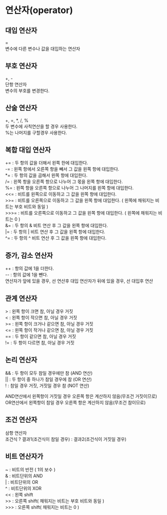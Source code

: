 # 연산자(operator)

## 대입 연산자

=  
변수에 다른 변수나 값을 대입하는 연산자

## 부호 연산자

+, -  
단항 연산자  
변수의 부호를 변경한다.

## 산술 연산자

+, =, *, /, %  
두 변수에 사칙연산을 할 경우 사용한다.  
%는 나머지를 구할경우 사용한다.  

## 복합 대입 연산자

+= : 두 항의 값을 더해서 왼쪽 한에 대입한다.  
-= : 왼쪽 항에서 오른쪽 항을 빼서 그 값을 왼쪽 항에 대입한다.  
*= : 두 항의 값을 곱해서 왼쪽 항에 대입한다.  
/= : 왼쪽 항을 오른쪽 항으로 나누어 그 몫을 왼쪽 항에 대입한다.  
%= : 왼쪽 항을 오른쪽 항으로 나누어 그 나머지를 왼쪽 항에 대입한다.  
<<= : 비트를 왼쪽으로 이동하고 그 값을 왼쪽 항에 대입한다.  
\>\>= : 비트를 오른쪽으로 이동하고 그 값을 왼쪽 항에 대입한다. ( 왼쪽에 채워지는 비트는 부호 비트와 동일 )  
\>\>\>= : 비트를 오른쪽으로 이동하고 그 값을 왼쪽 항에 대입한다. ( 왼쪽에 채워지는 비트는 0 )  
&= : 두 항의 & 비트 연산 후 그 값을 왼쪽 항에 대입한다.  
|= : 두 항의 | 비트 연산 후 그 값을 왼쪽 항에 대입한다.  
^= : 두 항의 ^ 비트 연산 후 그 값을 왼쪽 항에 대입한다.  

## 증가, 감소 연산자

++ : 항의 값에 1을 더한다.  
-- : 항의 값에 1을 뺀다.  
연산자가 앞에 있을 경우, 선 연산후 대입
연산자가 뒤에 있을 경우, 선 대입후 연산

## 관계 연산자

\> : 왼쪽 항이 크면 참, 아닐 경우 거짓  
< : 왼쪽 항이 작으면 참, 아닐 경우 거짓  
\>= : 왼쪽 항이 크거나 같으면 참, 아닐 경우 거짓  
<= : 왼쪽 항이 작거나 같으면 참, 아닐 경우 거짓  
== : 두 항이 같으면 참, 아닐 경우 거짓  
!= : 두 항이 다르면 참, 아닐 경우 거짓  

## 논리 연산자 

&& : 두 항이 모두 참일 경우에만 참 (AND 연산)  
|| : 두 항이 중 하나가 참일 경우에 참 (OR 연산)  
! : 참일 경우 거짓, 거짓일 경우 참 (NOT 연산)  

AND연산에서 왼쪽항이 거짓일 경우 오른쪽 항은 계산하지 않음(무조건 거짓이므로)  
OR연산에서 왼쪽항이 참일 경우 오른쪽 항은 계산하지 않음(무조건 참이므로)  

## 조건 연산자 

 삼항 연산자  
 조건식 ? 결과1(조건식이 참일 경우) : 결과2(조건식이 거짓일 경우)  

 ## 비트 연산자가 

 ~ : 비트의 반전 ( 1의 보수 )  
 & : 비트단위의 AND  
 | : 비트단위의 OR  
 ^ : 비트단위의 XOR  
 << : 왼쪽 shift  
 \>\> : 오른쪽 shift( 채워지는 비트는 부호 비트와 동일 )  
 \>\>\> : 오른쪽 shift( 채워지는 비트는 0 )  